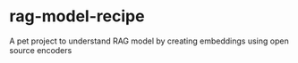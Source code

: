 # rag-model-recipe
A pet project to understand RAG model by creating embeddings using open source encoders
